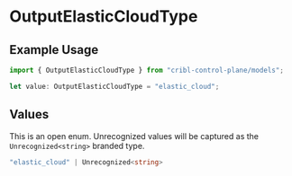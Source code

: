 # OutputElasticCloudType

## Example Usage

```typescript
import { OutputElasticCloudType } from "cribl-control-plane/models";

let value: OutputElasticCloudType = "elastic_cloud";
```

## Values

This is an open enum. Unrecognized values will be captured as the `Unrecognized<string>` branded type.

```typescript
"elastic_cloud" | Unrecognized<string>
```